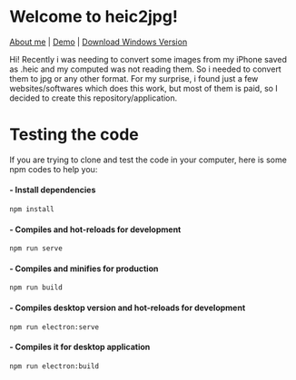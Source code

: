 # Welcome to heic2jpg!

[About me](https://www.lucasd.com.br) | [Demo](https://lluukinha.github.io/heic2jpg/dist/) | [Download Windows Version](https://github.com/lluukinha/heic2jpg/releases/download/v0.1/heic2jpg.Setup.0.1.0.exe)

Hi! Recently i was needing to convert some images from my iPhone saved as .heic and my computed was not reading them.
So i needed to convert them to jpg or any other format.
For my surprise, i found just a few websites/softwares which does this work, but most of them is paid, so I decided to create this repository/application.

# Testing the code

If you are trying to clone and test the code in your computer, here is some npm codes to help you:

#### - Install dependencies
```npm install```

#### - Compiles and hot-reloads for development
```npm run serve```

#### - Compiles and minifies for production
```npm run build```

#### - Compiles desktop version and hot-reloads for development
```npm run electron:serve```

#### - Compiles it for desktop application
```npm run electron:build```